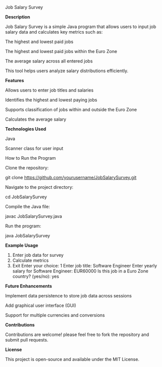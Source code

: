 Job Salary Survey

**Description**

Job Salary Survey is a simple Java program that allows users to input job salary data and calculates key metrics such as:

The highest and lowest paid jobs

The highest and lowest paid jobs within the Euro Zone

The average salary across all entered jobs

This tool helps users analyze salary distributions efficiently.

**Features**

Allows users to enter job titles and salaries

Identifies the highest and lowest paying jobs

Supports classification of jobs within and outside the Euro Zone

Calculates the average salary

**Technologies Used**

Java

Scanner class for user input

How to Run the Program

Clone the repository:

git clone https://github.com/yourusername/JobSalarySurvey.git

Navigate to the project directory:

cd JobSalarySurvey

Compile the Java file:

javac JobSalarySurvey.java

Run the program:

java JobSalarySurvey

**Example Usage**

1. Enter job data for survey
2. Calculate metrics
3. Exit
Enter your choice: 1
Enter job title: Software Engineer
Enter yearly salary for Software Engineer: EUR60000
Is this job in a Euro Zone country? (yes/no): yes

**Future Enhancements**

Implement data persistence to store job data across sessions

Add graphical user interface (GUI)

Support for multiple currencies and conversions

**Contributions**

Contributions are welcome! please feel free to fork the repository and submit pull requests.

**License**

This project is open-source and available under the MIT License.
